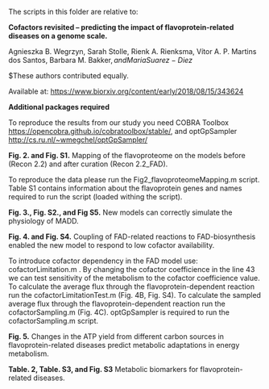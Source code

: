 The scripts in this folder are relative to:

<b>Cofactors revisited – predicting the impact of flavoprotein-related diseases on a genome scale.</b>

Agnieszka B. Wegrzyn, Sarah Stolle, Rienk A. Rienksma, Vítor A. P. Martins dos Santos, Barbara M. Bakker$, and Maria Suarez-Diez$

$These authors contributed equally. 

Available at: https://www.biorxiv.org/content/early/2018/08/15/343624

<b>Additional packages required</b>

To reproduce the results from our study you need COBRA Toolbox https://opencobra.github.io/cobratoolbox/stable/, and optGpSampler http://cs.ru.nl/~wmegchel/optGpSampler/

<b>Fig. 2. and Fig. S1.</b> Mapping of the flavoproteome on the models before (Recon 2.2) and after curation (Recon 2.2_FAD).

To reproduce the data please run the Fig2_flavoproteomeMapping.m script. Table S1 contains information about the flavoprotein genes and names required to run the script (loaded withing the script). 

<b>Fig. 3., Fig. S2., and Fig S5.</b> New models can correctly simulate the physiology of MADD.

<b>Fig. 4. and Fig. S4.</b> Coupling of FAD-related reactions to FAD-biosynthesis enabled the new model to respond to low cofactor availability.

To introduce cofactor dependency in the FAD model use: cofactorLimitation.m . By changing the cofactor coefficience in the line 43 we can test sensitivity of the metabolism to the cofactor coefficience value. To calculate the average flux through the flavoprotein-dependent reaction run the cofactorLimitationTest.m (Fig. 4B, Fig. S4). To calculate the sampled average flux through the flavoprotein-dependent reaction run the cofactorSampling.m (Fig. 4C). optGpSampler is required to run the cofactorSampling.m script. 

<b>Fig. 5.</b> Changes in the ATP yield from different carbon sources in flavoprotein-related diseases predict metabolic adaptations in energy metabolism.

<b>Table. 2, Table. S3, and Fig. S3</b> Metabolic biomarkers for flavoprotein-related diseases.

